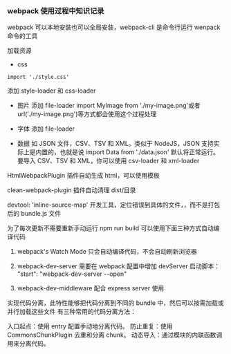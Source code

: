 ### webpack 使用过程中知识记录

webpack 可以本地安装也可以全局安装，webpack-cli 是命令行运行 wenpack 命令的工具

加载资源

- css

```
import './style.css'
```

添加 style-loader 和 css-loader

- 图片
  添加 file-loader
  import MyImage from './my-image.png'或者 url('./my-image.png')等方式都会使用这个过程处理
- 字体
  添加 file-loader

- 数据
  如 JSON 文件，CSV、TSV 和 XML。类似于 NodeJS，JSON 支持实际上是内置的，也就是说 import Data from './data.json' 默认将正常运行。要导入 CSV、TSV 和 XML，你可以使用 csv-loader 和 xml-loader

HtmlWebpackPlugin 插件自动生成 html，可以使用模板

clean-webpack-plugin 插件自动清理 dist/目录

devtool: 'inline-source-map' 开发工具，定位错误到具体的文件，，而不是打包后的 bundle.js 文件

为了每次更新不需要重新手动运行 npm run build 可以使用下面三种方式自动编译代码

1. webpack's Watch Mode
   只会自动编译代码，不会自动刷新浏览器

2. webpack-dev-server
   需要在 webpack 配置中增加 devServer
   启动脚本： "start": "webpack-dev-server --open"

3. webpack-dev-middleware
   配合 express server 使用

实现代码分离，此特性能够把代码分离到不同的 bundle 中，然后可以按需加载或并行加载这些文件
有三种常用的代码分离方法：

入口起点：使用 entry 配置手动地分离代码。
防止重复：使用 CommonsChunkPlugin 去重和分离 chunk。
动态导入：通过模块的内联函数调用来分离代码。
